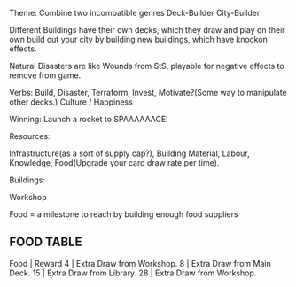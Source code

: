 Theme: Combine two incompatible genres
Deck-Builder City-Builder

Different Buildings have their own decks, which they draw and play on their own
build out your city by building new buildings, which have knockon effects.

Natural Disasters are like Wounds from StS, playable for negative effects to remove from game.

Verbs: Build, Disaster, Terraform, Invest, Motivate?(Some way to manipulate other decks.) Culture / Happiness

Winning: Launch a rocket to SPAAAAAACE!

Resources:

Infrastructure(as a sort of supply cap?), Building Material, Labour, Knowledge, Food(Upgrade your card draw rate per time).

Buildings:

Workshop

Food = a milestone to reach by building enough food suppliers

## FOOD TABLE

Food  |  Reward
4     |  Extra Draw from Workshop.
8     |  Extra Draw from Main Deck.
15    |  Extra Draw from Library.
28    |  Extra Draw from Workshop.